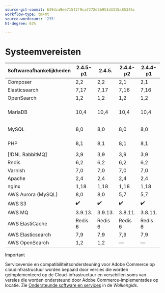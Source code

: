 ```yaml
---
source-git-commit: 639dca9ee715f2f9ca7272d3b951d3315a85346c
workflow-type: tm+mt
source-wordcount: '235'
ht-degree: 63%

---
```

# Systeemvereisten

<table style="table-layout:auto">
  <thead>
    <tr>
      <th>
        Softwareafhankelijkheden
      </th>
      <th>2.4.5-p1</th>
      <th>2.4.5.</th>
      <th>2.4.4-p2</th>
      <th>2.4.4-p1</th>
      <th>2.4.4.</th>
      <th>2.4.3-p3</th>
      <th>2.4.3-p2</th>
      <th>2.4.3.</th>
      <th>2.4.2.</th>
      <th>2.4.1.</th>
      <th>2.4.0.</th>
    </tr>
  </thead>
  <tbody>
    <tr>
      <td>Composer</td>
      <td>
            2,2
      </td>
      <td>
            2,2
      </td>
      <td>
            2,1
      </td>
      <td>
            2,1
      </td>
      <td>
            2,1
      </td>
      <td>
            1
      </td>
      <td>
            1
      </td>
      <td>
            1
      </td>
      <td>
            1
      </td>
      <td>
            1
      </td>
      <td>
            1
      </td>
    </tr>
    <tr>
      <td>Elasticsearch</td>
      <td>
            7,17
      </td>
      <td>
            7,17
      </td>
      <td>
            7,16
      </td>
      <td>
            7,16
      </td>
      <td>
            7,16
      </td>
      <td>
            7,16
      </td>
      <td>
            7,16
      </td>
      <td>
            7,10
      </td>
      <td>
            7,9
      </td>
      <td>
            7,7
      </td>
      <td>
            7,6
      </td>
    </tr>
    <tr>
      <td>OpenSearch</td>
      <td>
            1,2
      </td>
      <td>
            1,2
      </td>
      <td>
            1,2
      </td>
      <td>
            1,2
      </td>
      <td>
            1,2
      </td>
      <td>
            1,2
      </td>
      <td>
            1,2
      </td>
      <td>
          —
      </td>
      <td>
          —
      </td>
      <td>
          —
      </td>
      <td>
          —
      </td>
    </tr>
    <tr>
      <td>MariaDB</td>
      <td>
            10,4
      </td>
      <td>
            10,4
      </td>
      <td>
            10,4
      </td>
      <td>
            10,4
      </td>
      <td>
            10,4
      </td>
      <td>
            10,4
      </td>
      <td>
            10,4
      </td>
      <td>
            10,4
      </td>
      <td>
            10,4
      </td>
      <td>
            10,4
      </td>
      <td>
            10.2, 10.3, 10.4
      </td>
    </tr>
    <tr>
      <td>MySQL</td>
      <td>
            8,0
      </td>
      <td>
            8,0
      </td>
      <td>
            8,0
      </td>
      <td>
            8,0
      </td>
      <td>
            8,0
      </td>
      <td>
            8,0
      </td>
      <td>
            8,0
      </td>
      <td>
            8,0
      </td>
      <td>
            8,0
      </td>
      <td>
            8,0
      </td>
      <td>
            5.7, 8.0
      </td>
    </tr>
    <tr>
      <td>PHP</td>
      <td>
            8,1
      </td>
      <td>
            8,1
      </td>
      <td>
            8,1
      </td>
      <td>
            8,1
      </td>
      <td>
            8,1
      </td>
      <td>
            7,4
      </td>
      <td>
            7,4
      </td>
      <td>
            7,4
      </td>
      <td>
            7,4
      </td>
      <td>
            7,4
      </td>
      <td>
            7.3, 7.4
      </td>
    </tr>
    <tr>
      <td>[!DNL RabbitMQ]</td>
      <td>
            3,9
      </td>
      <td>
            3,9
      </td>
      <td>
            3,9
      </td>
      <td>
            3,9
      </td>
      <td>
            3,9
      </td>
      <td>
            3,8
      </td>
      <td>
            3,8
      </td>
      <td>
            3,8
      </td>
      <td>
            3,8
      </td>
      <td>
            3,8
      </td>
      <td>
            3,8
      </td>
    </tr>
    <tr>
      <td>Redis</td>
      <td>
            6,2
      </td>
      <td>
            6,2
      </td>
      <td>
            6,2
      </td>
      <td>
            6,2
      </td>
      <td>
            6,2
      </td>
      <td>
            6,0
      </td>
      <td>
            6,0
      </td>
      <td>
            6,0
      </td>
      <td>
            6,0
      </td>
      <td>
            5,0
      </td>
      <td>
            5,0
      </td>
    </tr>
    <tr>
      <td>Varnish</td>
      <td>
            7,0
      </td>
      <td>
            7,0
      </td>
      <td>
            7,0
      </td>
      <td>
            7,0
      </td>
      <td>
            7,0
      </td>
      <td>
            6,5
      </td>
      <td>
            6,5
      </td>
      <td>
            6,5
      </td>
      <td>
            6,4
      </td>
      <td>
            6,2
      </td>
      <td>
            6
      </td>
    </tr>
    <tr>
      <td>Apache</td>
      <td>
            2,4
      </td>
      <td>
            2,4
      </td>
      <td>
            2,4
      </td>
      <td>
            2,4
      </td>
      <td>
            2,4
      </td>
      <td>
            2,4
      </td>
      <td>
            2,4
      </td>
      <td>
            2,4
      </td>
      <td>
            2,4
      </td>
      <td>
            2,4
      </td>
      <td>
            2,4
      </td>
    </tr>
    <tr>
      <td>nginx</td>
      <td>
            1,18
      </td>
      <td>
            1,18
      </td>
      <td>
            1,18
      </td>
      <td>
            1,18
      </td>
      <td>
            1,18
      </td>
      <td>
            1,18
      </td>
      <td>
            1,18
      </td>
      <td>
            1,18
      </td>
      <td>
            1,18
      </td>
      <td>
            1,18
      </td>
      <td>
            1,18
      </td>
    </tr>
    <tr>
      <td>AWS Aurora (MySQL)</td>
      <td>
            8,0
      </td>
      <td>
            8,0
      </td>
      <td>
            5,7
      </td>
      <td>
            5,7
      </td>
      <td>
            5,7
      </td>
      <td>
            5,7
      </td>
      <td>
            5,7
      </td>
      <td>
            5,7
      </td>
      <td>
          —
      </td>
      <td>
          —
      </td>
      <td>
          —
      </td>
    </tr>
    <tr>
      <td>AWS S3</td>
      <td>
            ✔️
      </td>
      <td>
            ✔️
      </td>
      <td>
            ✔️
      </td>
      <td>
            ✔️
      </td>
      <td>
            ✔️
      </td>
      <td>
            ✔️
      </td>
      <td>
            ✔️
      </td>
      <td>
            ✔️
      </td>
      <td>
            ✔️
      </td>
      <td>
          —
      </td>
      <td>
          —
      </td>
    </tr>
    <tr>
      <td>AWS MQ</td>
      <td>
            3.9.13.
      </td>
      <td>
            3.9.13.
      </td>
      <td>
            3.8.11.
      </td>
      <td>
            3.8.11.
      </td>
      <td>
            3.8.11.
      </td>
      <td>
            3.8.11.
      </td>
      <td>
            3.8.11.
      </td>
      <td>
            3.8.11.
      </td>
      <td>
          —
      </td>
      <td>
          —
      </td>
      <td>
          —
      </td>
    </tr>
    <tr>
      <td>AWS ElastiCache</td>
      <td>
            Redis 6
      </td>
      <td>
            Redis 6
      </td>
      <td>
            Redis 6
      </td>
      <td>
            Redis 6
      </td>
      <td>
            Redis 6
      </td>
      <td>
            Redis 6
      </td>
      <td>
            Redis 6
      </td>
      <td>
            Redis 6
      </td>
      <td>
          —
      </td>
      <td>
          —
      </td>
      <td>
          —
      </td>
    </tr>
    <tr>
      <td>AWS Elasticsearch</td>
      <td>
            7,9
      </td>
      <td>
            7,9
      </td>
      <td>
            7,9
      </td>
      <td>
            7,9
      </td>
      <td>
            7,9
      </td>
      <td>
            7,9
      </td>
      <td>
            7,9
      </td>
      <td>
            7,9
      </td>
      <td>
          —
      </td>
      <td>
          —
      </td>
      <td>
          —
      </td>
    </tr>
    <tr>
      <td>AWS OpenSearch</td>
      <td>
            1,2
      </td>
      <td>
            1,2
      </td>
      <td>
          —
      </td>
      <td>
          —
      </td>
      <td>
          —
      </td>
      <td>
          —
      </td>
      <td>
          —
      </td>
      <td>
          —
      </td>
      <td>
          —
      </td>
      <td>
          —
      </td>
      <td>
          —
      </td>
    </tr>
  </tbody>
</table>

>[!IMPORTANT]
>
>Serviceversie en compatibiliteitsondersteuning voor Adobe Commerce op cloudinfrastructuur worden bepaald door versies die worden geïmplementeerd op de Cloud-infrastructuur en verschillen soms van versies die worden ondersteund door Adobe Commerce-implementaties op locatie. Zie [Ondersteunde software en services](https://devdocs.magento.com/cloud/requirements/cloud-requirements.html#cloud-arch-software) in de _Wolkengids_.
